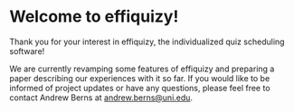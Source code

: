 # Welcome to effiquizy!
Thank you for your interest in effiquizy, the individualized quiz scheduling software!

We are currently revamping some features of effiquizy and preparing a paper describing our experiences with it so far.  If you would like to be informed of project updates or have any questions, please feel free to contact Andrew Berns at <andrew.berns@uni.edu>.
